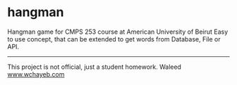 # hangman
Hangman game for CMPS 253 course at American University of Beirut
Easy to use concept, that can be extended to get words from Database, File or API.

----
This project is not official, just a student homework.
Waleed
www.wchayeb.com

